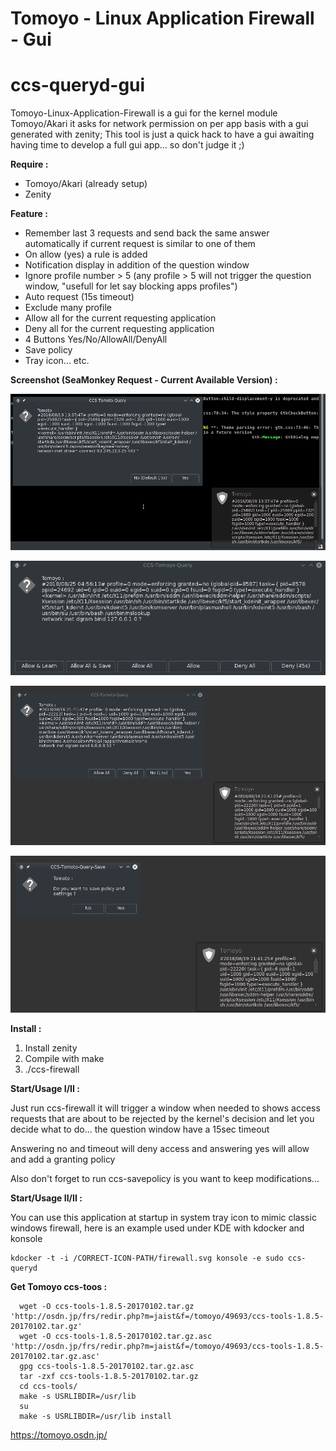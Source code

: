 # Tomoyo - Linux Application Firewall - Gui 
# ccs-queryd-gui

Tomoyo-Linux-Application-Firewall is a gui for the kernel module Tomoyo/Akari it asks for network permission on per app basis with a gui generated with zenity; This tool is just a quick hack to have a gui awaiting having time to develop a full gui app... so don't judge it ;)

**Require :**

- Tomoyo/Akari (already setup)
- Zenity

**Feature :**

- Remember last 3 requests and send back the same answer automatically if current request is similar to one of them
- On allow (yes) a rule is added
- Notification display in addition of the question window
- Ignore profile number > 5 (any profile > 5 will not trigger the question window, "usefull for let say blocking apps profiles")
- Auto request (15s timeout)
- Exclude many profile 
- Allow all for the current requesting application
- Deny all for the current requesting application
- 4 Buttons Yes/No/AllowAll/DenyAll
- Save policy
- Tray icon... 
etc.

**Screenshot (SeaMonkey Request - Current Available Version) :**

![Screenshot](https://raw.githubusercontent.com/Intika-Linux-Firewall/Tomoyo-Application-Firewall/master/captures/Cap.png)

![Screenshot](https://raw.githubusercontent.com/Intika-Linux-Firewall/Tomoyo-Application-Firewall/master/captures/Cap4.png)

![Screenshot](https://raw.githubusercontent.com/Intika-Linux-Firewall/Tomoyo-Application-Firewall/master/captures/Cap3.png)

![Screenshot](https://raw.githubusercontent.com/Intika-Linux-Firewall/Tomoyo-Application-Firewall/master/captures/Cap2.png)

 
**Install :**

1. Install zenity
2. Compile with make
3. ./ccs-firewall

**Start/Usage I/II :**

Just run ccs-firewall it will trigger a window when needed to shows access requests that are about to be rejected by the kernel's decision and let you decide what to do... the question window have a 15sec timeout 

Answering no and timeout will deny access and answering yes will allow and add a granting policy

Also don't forget to run ccs-savepolicy is you want to keep modifications... 

**Start/Usage II/II :**

You can use this application at startup in system tray icon to mimic classic windows firewall, here is an example used under KDE with kdocker and konsole  
```
kdocker -t -i /CORRECT-ICON-PATH/firewall.svg konsole -e sudo ccs-queryd
```

**Get Tomoyo ccs-toos :**

```
  wget -O ccs-tools-1.8.5-20170102.tar.gz 'http://osdn.jp/frs/redir.php?m=jaist&f=/tomoyo/49693/ccs-tools-1.8.5-20170102.tar.gz'
  wget -O ccs-tools-1.8.5-20170102.tar.gz.asc 'http://osdn.jp/frs/redir.php?m=jaist&f=/tomoyo/49693/ccs-tools-1.8.5-20170102.tar.gz.asc'
  gpg ccs-tools-1.8.5-20170102.tar.gz.asc
  tar -zxf ccs-tools-1.8.5-20170102.tar.gz
  cd ccs-tools/
  make -s USRLIBDIR=/usr/lib
  su
  make -s USRLIBDIR=/usr/lib install
```

https://tomoyo.osdn.jp/

